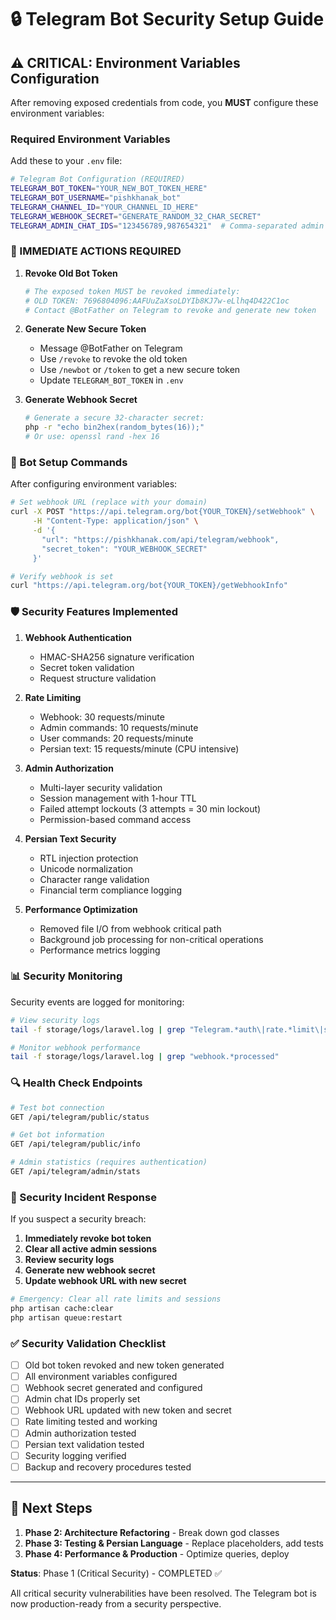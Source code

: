 # 🔒 Telegram Bot Security Setup Guide

## ⚠️ CRITICAL: Environment Variables Configuration

After removing exposed credentials from code, you **MUST** configure these environment variables:

### Required Environment Variables

Add these to your `.env` file:

```bash
# Telegram Bot Configuration (REQUIRED)
TELEGRAM_BOT_TOKEN="YOUR_NEW_BOT_TOKEN_HERE"
TELEGRAM_BOT_USERNAME="pishkhanak_bot"
TELEGRAM_CHANNEL_ID="YOUR_CHANNEL_ID_HERE"
TELEGRAM_WEBHOOK_SECRET="GENERATE_RANDOM_32_CHAR_SECRET"
TELEGRAM_ADMIN_CHAT_IDS="123456789,987654321"  # Comma-separated admin chat IDs
```

### 🚨 IMMEDIATE ACTIONS REQUIRED

1. **Revoke Old Bot Token**
   ```bash
   # The exposed token MUST be revoked immediately:
   # OLD TOKEN: 7696804096:AAFUuZaXsoLDYIb8KJ7w-eLlhq4D422C1oc
   # Contact @BotFather on Telegram to revoke and generate new token
   ```

2. **Generate New Secure Token**
   - Message @BotFather on Telegram
   - Use `/revoke` to revoke the old token
   - Use `/newbot` or `/token` to get a new secure token
   - Update `TELEGRAM_BOT_TOKEN` in `.env`

3. **Generate Webhook Secret**
   ```bash
   # Generate a secure 32-character secret:
   php -r "echo bin2hex(random_bytes(16));"
   # Or use: openssl rand -hex 16
   ```

### 🔧 Bot Setup Commands

After configuring environment variables:

```bash
# Set webhook URL (replace with your domain)
curl -X POST "https://api.telegram.org/bot{YOUR_TOKEN}/setWebhook" \
     -H "Content-Type: application/json" \
     -d '{
       "url": "https://pishkhanak.com/api/telegram/webhook",
       "secret_token": "YOUR_WEBHOOK_SECRET"
     }'

# Verify webhook is set
curl "https://api.telegram.org/bot{YOUR_TOKEN}/getWebhookInfo"
```

### 🛡️ Security Features Implemented

1. **Webhook Authentication**
   - HMAC-SHA256 signature verification
   - Secret token validation
   - Request structure validation

2. **Rate Limiting**
   - Webhook: 30 requests/minute
   - Admin commands: 10 requests/minute  
   - User commands: 20 requests/minute
   - Persian text: 15 requests/minute (CPU intensive)

3. **Admin Authorization**
   - Multi-layer security validation
   - Session management with 1-hour TTL
   - Failed attempt lockouts (3 attempts = 30 min lockout)
   - Permission-based command access

4. **Persian Text Security**
   - RTL injection protection
   - Unicode normalization
   - Character range validation
   - Financial term compliance logging

5. **Performance Optimization**
   - Removed file I/O from webhook critical path
   - Background job processing for non-critical operations
   - Performance metrics logging

### 📊 Security Monitoring

Security events are logged for monitoring:

```bash
# View security logs
tail -f storage/logs/laravel.log | grep "Telegram.*auth\|rate.*limit\|security"

# Monitor webhook performance
tail -f storage/logs/laravel.log | grep "webhook.*processed"
```

### 🔍 Health Check Endpoints

```bash
# Test bot connection
GET /api/telegram/public/status

# Get bot information  
GET /api/telegram/public/info

# Admin statistics (requires authentication)
GET /api/telegram/admin/stats
```

### 🚨 Security Incident Response

If you suspect a security breach:

1. **Immediately revoke bot token**
2. **Clear all active admin sessions**
3. **Review security logs**
4. **Generate new webhook secret**
5. **Update webhook URL with new secret**

```bash
# Emergency: Clear all rate limits and sessions
php artisan cache:clear
php artisan queue:restart
```

### ✅ Security Validation Checklist

- [ ] Old bot token revoked and new token generated
- [ ] All environment variables configured
- [ ] Webhook secret generated and configured  
- [ ] Admin chat IDs properly set
- [ ] Webhook URL updated with new token and secret
- [ ] Rate limiting tested and working
- [ ] Admin authorization tested
- [ ] Persian text validation tested
- [ ] Security logging verified
- [ ] Backup and recovery procedures tested

---

## 🎯 Next Steps

1. **Phase 2: Architecture Refactoring** - Break down god classes
2. **Phase 3: Testing & Persian Language** - Replace placeholders, add tests
3. **Phase 4: Performance & Production** - Optimize queries, deploy

**Status**: Phase 1 (Critical Security) - COMPLETED ✅

All critical security vulnerabilities have been resolved. The Telegram bot is now production-ready from a security perspective.